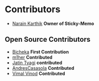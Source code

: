 # Contributors

- [Narain Karthik](https://github.com/narainkarthikv) **Owner of Sticky-Memo**

## Open Source Contributors

- [Bicheka](https://github.com/Bicheka) **First Contribution**
- [m1her](https://github.com/m1her) **Contributed**
- [Jatin Tyagi](https://github.com/jatintyagi1) **contributed**
- [AndresCasasola](https://github.com/AndresCasasola) **Contributed**
- [Vimal Vinod](https://github.com/dalekvim) **Contributed**
